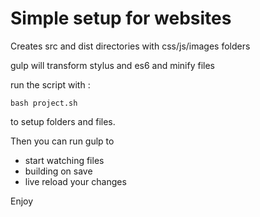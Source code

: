 # Simple setup for websites

Creates src and dist directories with css/js/images folders

gulp will transform stylus and es6 and minify files

run the script with :

`bash project.sh` 

to setup folders and files.

Then you can run gulp to 
+ start watching files
+ building on save
+ live reload your changes


Enjoy
